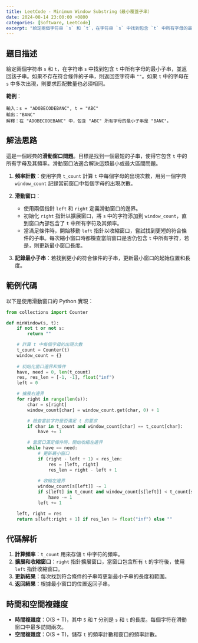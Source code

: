 ```yaml
---
title: LeetCode - Minimum Window Substring（最小覆蓋子串）
date: 2024-08-14 23:00:00 +0800
categories: [Software, LeetCode]
excerpt: "給定兩個字符串 `s` 和 `t`，在字符串 `s` 中找到包含 `t` 中所有字母的最小子串，並返回該子串。如果不存在符合條件的子串，則返回空字符串。如果 `t` 中的字母在 `s` 中多次出現，則要求匹配數量也必須相同"
---
```


## 題目描述
給定兩個字符串 `s` 和 `t`，在字符串 `s` 中找到包含 `t` 中所有字母的最小子串，並返回該子串。如果不存在符合條件的子串，則返回空字符串 `""`。如果 `t` 中的字母在 `s` 中多次出現，則要求匹配數量也必須相同。

**範例**：

```
輸入：s = "ADOBECODEBANC", t = "ABC"
輸出："BANC"
解釋：在 "ADOBECODEBANC" 中，包含 "ABC" 所有字母的最小子串是 "BANC"。
```

## 解法思路
這是一個經典的**滑動窗口問題**。目標是找到一個最短的子串，使得它包含 `t` 中的所有字母及其頻率。滑動窗口法適合解決這類最小或最大區間問題。

1. **頻率計數**：使用字典 `t_count` 計算 `t` 中每個字母的出現次數，用另一個字典 `window_count` 記錄當前窗口中每個字母的出現次數。
  
2. **滑動窗口**：
   - 使用兩個指針 `left` 和 `right` 定義滑動窗口的邊界。
   - 初始化 `right` 指針以擴展窗口，將 `s` 中的字符添加到 `window_count`，直到窗口內部包含了 `t` 中所有字符及其頻率。
   - 當滿足條件時，開始移動 `left` 指針以收縮窗口，嘗試找到更短的符合條件的子串。每次縮小窗口時都檢查當前窗口是否仍包含 `t` 中所有字符，若是，則更新最小窗口長度。
  
3. **記錄最小子串**：若找到更小的符合條件的子串，更新最小窗口的起始位置和長度。

## 範例代碼

以下是使用滑動窗口的 Python 實現：

```python
from collections import Counter

def minWindow(s, t):
    if not t or not s:
        return ""

    # 計算 t 中每個字母的出現次數
    t_count = Counter(t)
    window_count = {}
    
    # 初始化窗口邊界和條件
    have, need = 0, len(t_count)
    res, res_len = [-1, -1], float("inf")
    left = 0

    # 擴展右邊界
    for right in range(len(s)):
        char = s[right]
        window_count[char] = window_count.get(char, 0) + 1

        # 檢查當前字符是否滿足 t 的要求
        if char in t_count and window_count[char] == t_count[char]:
            have += 1

        # 當窗口滿足條件時，開始收縮左邊界
        while have == need:
            # 更新最小窗口
            if (right - left + 1) < res_len:
                res = [left, right]
                res_len = right - left + 1
            
            # 收縮左邊界
            window_count[s[left]] -= 1
            if s[left] in t_count and window_count[s[left]] < t_count[s[left]]:
                have -= 1
            left += 1

    left, right = res
    return s[left:right + 1] if res_len != float("inf") else ""
```

## 代碼解析
1. **計算頻率**：`t_count` 用來存儲 `t` 中字符的頻率。
2. **擴展和收縮窗口**：`right` 指針擴展窗口，當窗口包含所有 `t` 的字符後，使用 `left` 指針收縮窗口。
3. **更新結果**：每次找到符合條件的子串時更新最小子串的長度和範圍。
4. **返回結果**：根據最小窗口的位置返回子串。

## 時間和空間複雜度
- **時間複雜度**：O(S + T)，其中 `S` 和 `T` 分別是 `s` 和 `t` 的長度。每個字符在滑動窗口中最多訪問兩次。
- **空間複雜度**：O(S + T)，儲存 `t` 的頻率計數和窗口的頻率計數。
